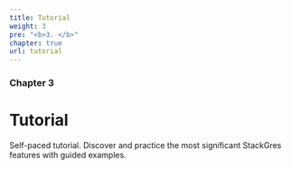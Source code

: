 ```yaml
---
title: Tutorial
weight: 3
pre: "<b>3. </b>"
chapter: true
url: tutorial
---
```


### Chapter 3

# Tutorial

Self-paced tutorial. Discover and practice the most significant StackGres features with guided examples.
